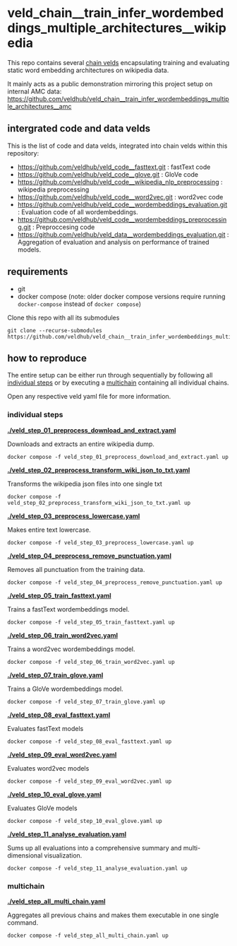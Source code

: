 # veld_chain__train_infer_wordembeddings_multiple_architectures__wikipedia

This repo contains several [chain velds](https://zenodo.org/records/13322913) encapsulating 
training and evaluating static word embedding architectures on wikipedia data. 

It mainly acts as a public demonstration mirroring this project setup on internal AMC data: 
https://github.com/veldhub/veld_chain__train_infer_wordembeddings_multiple_architectures__amc

## intergrated code and data velds

This is the list of code and data velds, integrated into chain velds within this repository:

- https://github.com/veldhub/veld_code__fasttext.git : fastText code
- https://github.com/veldhub/veld_code__glove.git : GloVe code
- https://github.com/veldhub/veld_code__wikipedia_nlp_preprocessing : wikipedia preprocessing
- https://github.com/veldhub/veld_code__word2vec.git : word2vec code
- https://github.com/veldhub/veld_code__wordembeddings_evaluation.git : Evaluation code of all 
  wordembeddings.
- https://github.com/veldhub/veld_code__wordembeddings_preprocessing.git : Preproccesing code
- https://github.com/veldhub/veld_data__wordembeddings_evaluation.git : Aggregation of evaluation
  and analysis on performance of trained models.

## requirements

- git
- docker compose (note: older docker compose versions require running `docker-compose` instead of 
  `docker compose`)

Clone this repo with all its submodules
```
git clone --recurse-submodules https://github.com/veldhub/veld_chain__train_infer_wordembeddings_multiple_architectures__wikipedia.git
```

## how to reproduce

The entire setup can be either run through sequentially by following all 
[individual steps](#individual-steps) or by executing a [multichain](#multichain) containing all 
individual chains. 

Open any respective veld yaml file for more information.

### individual steps

**[./veld_step_01_preprocess_download_and_extract.yaml](./veld_step_01_preprocess_download_and_extract.yaml)**


Downloads and extracts an entire wikipedia dump.

```
docker compose -f veld_step_01_preprocess_download_and_extract.yaml up
```

**[./veld_step_02_preprocess_transform_wiki_json_to_txt.yaml](./veld_step_02_preprocess_transform_wiki_json_to_txt.yaml)**

Transforms the wikipedia json files into one single txt

```
docker compose -f veld_step_02_preprocess_transform_wiki_json_to_txt.yaml up
```

**[./veld_step_03_preprocess_lowercase.yaml](./veld_step_03_preprocess_lowercase.yaml)**

Makes entire text lowercase.

```
docker compose -f veld_step_03_preprocess_lowercase.yaml up
```

**[./veld_step_04_preprocess_remove_punctuation.yaml](./veld_step_04_preprocess_remove_punctuation.yaml)**

Removes all punctuation from the training data.

```
docker compose -f veld_step_04_preprocess_remove_punctuation.yaml up
```

**[./veld_step_05_train_fasttext.yaml](./veld_step_05_train_fasttext.yaml)**

Trains a fastText wordembeddings model.

```
docker compose -f veld_step_05_train_fasttext.yaml up
```

**[./veld_step_06_train_word2vec.yaml](./veld_step_06_train_word2vec.yaml)**

Trains a word2vec wordembeddings model.

```
docker compose -f veld_step_06_train_word2vec.yaml up
```

**[./veld_step_07_train_glove.yaml](./veld_step_07_train_glove.yaml)**

Trains a GloVe wordembeddings model.

```
docker compose -f veld_step_07_train_glove.yaml up
```

**[./veld_step_08_eval_fasttext.yaml](./veld_step_08_eval_fasttext.yaml)**

Evaluates fastText models

```
docker compose -f veld_step_08_eval_fasttext.yaml up
```

**[./veld_step_09_eval_word2vec.yaml](./veld_step_09_eval_word2vec.yaml)**

Evaluates word2vec models

```
docker compose -f veld_step_09_eval_word2vec.yaml up
```

**[./veld_step_10_eval_glove.yaml](./veld_step_10_eval_glove.yaml)**

Evaluates GloVe models

```
docker compose -f veld_step_10_eval_glove.yaml up
```

**[./veld_step_11_analyse_evaluation.yaml](./veld_step_11_analyse_evaluation.yaml)**

Sums up all evaluations into a comprehensive summary and multi-dimensional visualization.

```
docker compose -f veld_step_11_analyse_evaluation.yaml up
```

### multichain

**[./veld_step_all_multi_chain.yaml](./veld_step_all_multi_chain.yaml)**

Aggregates all previous chains and makes them executable in one single command.

```
docker compose -f veld_step_all_multi_chain.yaml up
```

